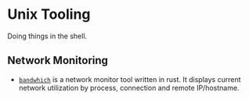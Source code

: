 # Unix Tooling

Doing things in the shell.

## Network Monitoring

- [`bandwhich`](https://github.com/imsnif/bandwhich) is a network monitor tool written in rust. It displays current network utilization by process, connection and remote IP/hostname.
